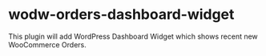 # wodw-orders-dashboard-widget
This plugin will add WordPress Dashboard Widget which shows recent new WooCommerce Orders.
